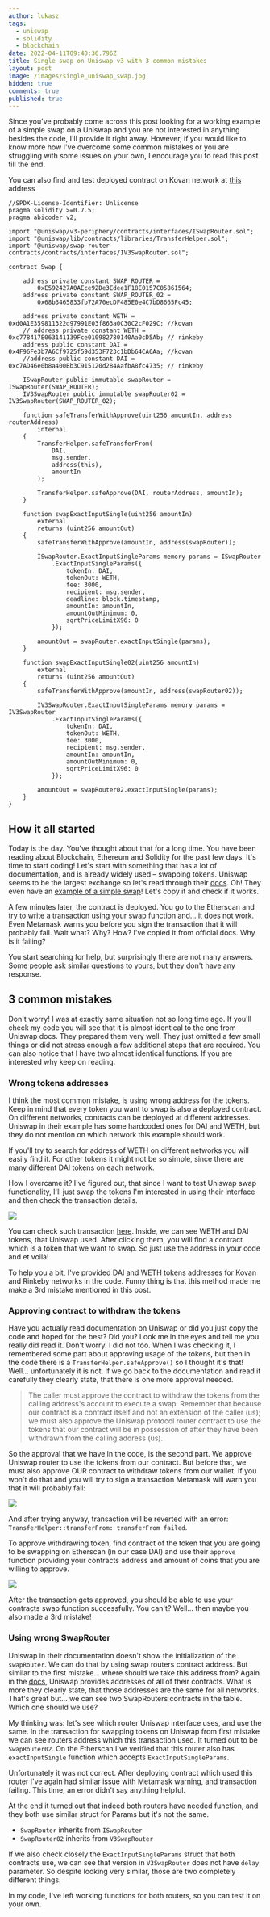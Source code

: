 ```yaml
---
author: lukasz
tags:
  - uniswap
  - solidity
  - blockchain
date: 2022-04-11T09:40:36.796Z
title: Single swap on Uniswap v3 with 3 common mistakes
layout: post
image: /images/single_uniswap_swap.jpg
hidden: true
comments: true
published: true
---
```

Since you've probably come across this post looking for a working example of a simple swap
on a Uniswap and you are not interested in anything besides the code, I'll provide it right away.
However, if you would like to know more how I've overcome some common mistakes or you are struggling
with some issues on your own, I encourage you to read this post till the end.

You can also find and test deployed contract on Kovan network at [this](https://kovan.etherscan.io/address/0x3dD26Ec1e69529672D6e149BdA53B0f32Da69857) address 

```solidity
//SPDX-License-Identifier: Unlicense
pragma solidity >=0.7.5;
pragma abicoder v2;

import "@uniswap/v3-periphery/contracts/interfaces/ISwapRouter.sol";
import "@uniswap/lib/contracts/libraries/TransferHelper.sol";
import "@uniswap/swap-router-contracts/contracts/interfaces/IV3SwapRouter.sol";

contract Swap {

    address private constant SWAP_ROUTER =
        0xE592427A0AEce92De3Edee1F18E0157C05861564;
    address private constant SWAP_ROUTER_02 =
        0x68b3465833fb72A70ecDF485E0e4C7bD8665Fc45;

    address private constant WETH = 0xd0A1E359811322d97991E03f863a0C30C2cF029C; //kovan
    // address private constant WETH = 0xc778417E063141139Fce010982780140Aa0cD5Ab; // rinkeby
    address public constant DAI = 0x4F96Fe3b7A6Cf9725f59d353F723c1bDb64CA6Aa; //kovan
    //address public constant DAI = 0xc7AD46e0b8a400Bb3C915120d284AafbA8fc4735; // rinkeby

    ISwapRouter public immutable swapRouter = ISwapRouter(SWAP_ROUTER);
    IV3SwapRouter public immutable swapRouter02 = IV3SwapRouter(SWAP_ROUTER_02);

    function safeTransferWithApprove(uint256 amountIn, address routerAddress)
        internal
    {
        TransferHelper.safeTransferFrom(
            DAI,
            msg.sender,
            address(this),
            amountIn
        );

        TransferHelper.safeApprove(DAI, routerAddress, amountIn);
    }

    function swapExactInputSingle(uint256 amountIn)
        external
        returns (uint256 amountOut)
    {
        safeTransferWithApprove(amountIn, address(swapRouter));

        ISwapRouter.ExactInputSingleParams memory params = ISwapRouter
            .ExactInputSingleParams({
                tokenIn: DAI,
                tokenOut: WETH,
                fee: 3000,
                recipient: msg.sender,
                deadline: block.timestamp,
                amountIn: amountIn,
                amountOutMinimum: 0,
                sqrtPriceLimitX96: 0
            });

        amountOut = swapRouter.exactInputSingle(params);
    }

    function swapExactInputSingle02(uint256 amountIn)
        external
        returns (uint256 amountOut)
    {
        safeTransferWithApprove(amountIn, address(swapRouter02));

        IV3SwapRouter.ExactInputSingleParams memory params = IV3SwapRouter
            .ExactInputSingleParams({
                tokenIn: DAI,
                tokenOut: WETH,
                fee: 3000,
                recipient: msg.sender,
                amountIn: amountIn,
                amountOutMinimum: 0,
                sqrtPriceLimitX96: 0
            });

        amountOut = swapRouter02.exactInputSingle(params);
    }
}
```

## How it all started

Today is the day. You've thought about that for a long time.
You have been reading about Blockchain, Ethereum and Solidity for the past few days. It's time
to start coding! Let's start with something that has a lot of documentation, and is already widely
used – swapping tokens. Uniswap seems to be the largest exchange so let's read through their [docs](https://docs.uniswap.org/sdk/introduction).
Oh! They even have an [example of a simple swap](https://docs.uniswap.org/protocol/guides/swaps/single-swaps)! 
Let's copy it and check if it works.

A few minutes later, the contract is deployed. You go to the Etherscan and try to write a transaction
using your swap function and... it does not work. Even Metamask warns you before you sign the transaction
that it will probably fail. Wait what? Why? How? I've copied it from official docs. Why is it failing?

You start searching for help, but surprisingly there are not many answers. Some people ask
similar questions to yours, but they don't have any response.

## 3 common mistakes

Don't worry! I was at exactly same situation not so long time ago. If you'll check my code
you will see that it is almost identical to the one from Uniswap docs. They prepared them
very well. They just omitted a few small things or did not stress enough a few additional steps that 
are required. You can also notice that I have two almost identical functions.
If you are interested why keep on reading.

### Wrong tokens addresses

I think the most common mistake, is using wrong address for the tokens. Keep in mind
that every token you want to swap is also a deployed contract. On different networks,
contracts can be deployed at different addresses. Uniswap in their example has some
hardcoded ones for DAI and WETH, but they do not mention on which network this example should work.

If you'll try to search for address of WETH on different networks you will easily find it. For other 
tokens it might not be so simple, since there are many different DAI tokens on each network. 

How I overcame it? I've figured out, that since I want to test Uniswap swap functionality, I'll just
swap the tokens I'm interested in using their interface and then check the transaction details. 

![](/images/successful_uniswap_swap_transaction.png)

You can check such transaction [here](https://kovan.etherscan.io/tx/0x83ccabe0ed0e06975f83630890257b67522ef4ee7c18650f15a1be69c4e82a2e).
Inside, we can see WETH and DAI tokens, that Uniswap used. After clicking them, you will find
a contract which is a token that we want to swap. So just use the address in your code and et voilà!

To help you a bit, I've provided DAI and WETH tokens addresses for Kovan and Rinkeby networks in the code.
Funny thing is that this method made me make a 3rd mistake mentioned in this post. 

### Approving contract to withdraw the tokens

Have you actually read documentation on Uniswap or did you just copy the code and hoped for the best?
Did you? Look me in the eyes and tell me you really did read it. Don't worry. I did not too. 
When I was checking it, I remembered some part about approving usage of the tokens, but then
in the code there is a `TransferHelper.safeApprove()` so I thought it's that!
Well... unfortunately it is not. If we go back to the documentation and read it carefully
they clearly state, that there is one more approval needed.

> The caller must approve the contract to withdraw the tokens from the calling address's account to execute a swap. Remember that because our contract is a contract itself and not an extension of the caller (us); we must also approve the Uniswap protocol router contract to use the tokens that our contract will be in possession of after they have been withdrawn from the calling address (us).

So the approval that we have in the code, is the second part. We approve Uniswap router to use the tokens
from our contract. But before that, we must also approve OUR contract to withdraw tokens from our wallet.
If you won't do that and you will try to sign a transaction Metamask will warn you that it will probably fail:

![](/images/metamask_fail_transaction_warning.png)

And after trying anyway, transaction will be reverted with an error: `TransferHelper::transferFrom: transferFrom failed`.

To approve withdrawing token, find contract of the token that you are going to be swapping on Etherscan (in our case DAI)
and use their `approve` function providing your contracts address and amount of coins that you are willing to approve.

![](/images/approving_usage_of_our_tokens.png)

After the transaction gets approved, you should be able to use your contracts swap function successfully.
You can't? Well... then maybe you also made a 3rd mistake!

### Using wrong SwapRouter

Uniswap in their documentation doesn't show the initialization of the `swapRouter`. We can do that by
using swap routers contract address. But similar to the first mistake... where should we take this
address from? Again in the [docs](https://docs.uniswap.org/protocol/reference/deployments), Uniswap provides addresses of all of their contracts.
What is more they clearly state, that those addresses are the same for all networks. That's great but... we can
see two SwapRouters contracts in the table. Which one should we use?

My thinking was: let's see which router Uniswap interface uses, and use the same. In the transaction
for swapping tokens on Uniswap from first mistake we can see routers address which this transaction used. 
It turned out to be `SwapRouter02`. On the Etherscan I've verified
that this router also has `exactInputSingle` function which accepts `ExactInputSingleParams`.

Unfortunately it was not correct. After deploying contract which used this router I've again had
similar issue with Metamask warning, and transaction failing. This time, an error didn't say anything helpful.

At the end it turned out that indeed both routers have needed function, and they both use similar struct
for Params but it's not the same.

* `SwapRouter` inherits from `ISwapRouter`
* `SwapRouter02` inherits from `V3SwapRouter`

If we also check closely the `ExactInputSingleParams` struct that both contracts use, we can see that version in `V3SwapRouter`
does not have `delay` parameter. So despite looking very similar, those
are two completely different things.

In my code, I've left working functions for both routers, so you can test it on your own.